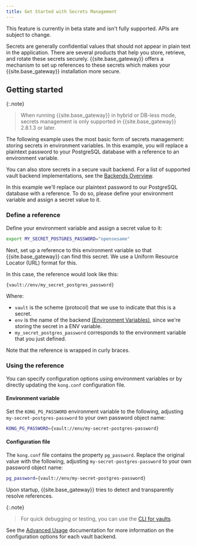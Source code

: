 ```yaml
---
title: Get Started with Secrets Management
---
```


This feature is currently in beta state and isn't fully supported. APIs are subject to change.


Secrets are generally confidential values that should not appear in plain text in the application.
There are several products that help you store, retrieve, and rotate these secrets securely.
{{site.base_gateway}} offers a mechanism to set up references to these secrets which makes your {{site.base_gateway}} installation more secure.

## Getting started

{:.note}
> When running {{site.base_gateway}} in hybrid or DB-less mode, secrets management is only supported in {{site.base_gateway}} 2.8.1.3 or later.

The following example uses the most basic form of secrets management: storing secrets in environment variables. In this example, you will replace a plaintext password to your PostgreSQL database with a reference to an environment variable.

You can also store secrets in a secure vault backend. For a list of supported vault backend implementations, see the [Backends Overview](/gateway/{{page.kong_version}}/plan-and-deploy/security/secrets-management/backends).

In this example we'll replace our plaintext password to our PostgreSQL database with a reference. To do so, please define your environment variable and assign a secret value to it.

### Define a reference

Define your environment variable and assign a secret value to it:

```bash
export MY_SECRET_POSTGRES_PASSWORD="opensesame"
```

Next, set up a reference to this environment variable so that {{site.base_gateway}} can find this secret. We use a Uniform Resource Locator (URL) format for this.

In this case, the reference would look like this:

```bash
{vault://env/my_secret_postgres_password}
```

Where:

* `vault` is the scheme (protocol) that we use to indicate that this is a secret.
* `env` is the name of the backend [(Environment Variables)](/gateway/{{page.kong_version}}/plan-and-deploy/security/secrets-management/backends/env), since we're storing the secret in a ENV variable.
* `my_secret_postgres_password` corresponds to the environment variable that you just defined.

Note that the reference is wrapped in curly braces.

### Using the reference

You can specify configuration options using environment variables or by directly updating the `kong.conf` configuration file.

#### Environment variable

Set the `KONG_PG_PASSWORD` environment variable to the following, adjusting `my-secret-postgres-password` to your own password object name:

```bash
KONG_PG_PASSWORD={vault://env/my-secret-postgres-password}
```

#### Configuration file

The `kong.conf` file contains the property `pg_password`.
Replace the original value with the following, adjusting `my-secret-postgres-password` to your own password object name:

```bash
pg_password={vault://env/my-secret-postgres-password}
```

Upon startup, {{site.base_gateway}} tries to detect and transparently resolve references.

{:.note}
> For quick debugging or testing, you can use the [CLI for vaults](/gateway/{{page.kong_version}}/plan-and-deploy/security/secrets-management/advanced-usage/#vaults-cli).

See the [Advanced Usage](/gateway/{{page.kong_version}}/plan-and-deploy/security/secrets-management/advanced-usage) documentation for more information on the configuration options for each vault backend.
